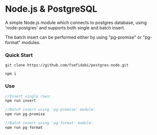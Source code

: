 # Node.js & PostgreSQL 

A simple Node.js module which connects to postgres database, using 'node-postgres' and supports both single and batch insert.

The batch insert can be performed either by using "pg-promise" or "pg-format" modules.


### Quick Start

 ```
git clone https://github.com/fsefidabi/postgres-node.git

npm i
  ```

### Use
```js
//Insert single rows:
npm run insert

//Batch insert using 'pg-promise' module:
npm run pg-promise

//Batch insert using 'pg-format' module:
npm run pg-format
```
